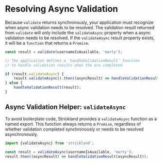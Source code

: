 # Resolving Async Validation

Because `validate` returns synchronously, your application must recognize when async validation needs to be resolved. The validation result returned from `validate` will only include the `validateAsync` property when a async validation needs to be resolved. If the `validateAsync` result property exists, it will be a `function` that returns a `Promise`.

```jsx
const result = validate(usernameIsAvailable, 'marty');

// The application defines a `handleValidationResult` function
// to handle validation results when the are completed

if (result.validateAsync) {
    result.validateAsync().then((asyncResult) => handleValidationResult(asyncResult));
} else {
    handleValidationResult(result);
}
```

## Async Validation Helper: `validateAsync`

To avoid boilerplate code, Strickland provides a `validateAsync` function as a named export. This function always returns a `Promise`, regardless of whether validation completed synchronously or needs to be resolved asynchronously.

```jsx
import {validateAsync} from 'strickland';

const result = validateAsync(usernameIsAvailable, 'marty');
result.then((asyncResult) => handleValidationResult(asyncResult));
```

